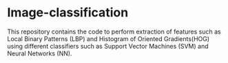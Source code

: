# Image-classification
This repository contains the code to perform extraction of features such as Local Binary Patterns (LBP) and Histogram of Oriented Gradients(HOG) using different classifiers such as Support Vector Machines (SVM) and Neural Networks (NN). 

